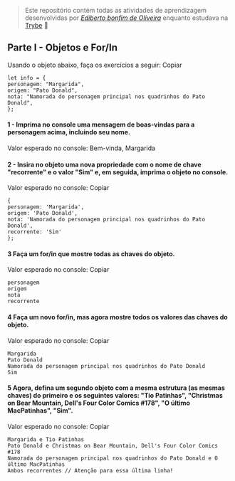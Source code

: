> Este repositório contém todas as atividades de aprendizagem desenvolvidas por _[Ediberto bonfim de Oliveira](https://www.linkedin.com/in/ediberto-b-oliveira-872926178/)_ enquanto estudava na [Trybe](https://www.betrybe.com/) :rocket:

## Parte I - Objetos e For/In

Usando o objeto abaixo, faça os exercícios a seguir:
Copiar

```
let info = {
personagem: "Margarida",
origem: "Pato Donald",
nota: "Namorada do personagem principal nos quadrinhos do Pato Donald",
};
```

#### 1 - Imprima no console uma mensagem de boas-vindas para a personagem acima, incluindo seu nome.

Valor esperado no console: Bem-vinda, Margarida

#### 2 - Insira no objeto uma nova propriedade com o nome de chave "recorrente" e o valor "Sim" e, em seguida, imprima o objeto no console.

Valor esperado no console:
Copiar

```
{
personagem: 'Margarida',
origem: 'Pato Donald',
nota: 'Namorada do personagem principal nos quadrinhos do Pato Donald',
recorrente: 'Sim'
};
```

#### 3 Faça um for/in que mostre todas as chaves do objeto.

Valor esperado no console:
Copiar

```
personagem
origem
nota
recorrente
```

#### 4 Faça um novo for/in, mas agora mostre todos os valores das chaves do objeto.

Valor esperado no console:
Copiar

```
Margarida
Pato Donald
Namorada do personagem principal nos quadrinhos do Pato Donald
Sim
```

#### 5 Agora, defina um segundo objeto com a mesma estrutura (as mesmas chaves) do primeiro e os seguintes valores: "Tio Patinhas", "Christmas on Bear Mountain, Dell's Four Color Comics #178", "O último MacPatinhas", "Sim".

Valor esperado no console:
Copiar

```
Margarida e Tio Patinhas
Pato Donald e Christmas on Bear Mountain, Dell's Four Color Comics #178
Namorada do personagem principal nos quadrinhos do Pato Donald e O último MacPatinhas
Ambos recorrentes // Atenção para essa última linha!
```
